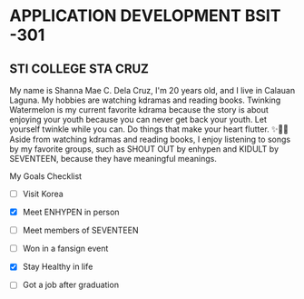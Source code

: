 # APPLICATION DEVELOPMENT BSIT -301

## STI COLLEGE STA CRUZ

My name is Shanna Mae C. Dela Cruz, I'm 20 years old, and I live in Calauan Laguna. My hobbies are watching kdramas and reading books. Twinking Watermelon is my current favorite kdrama because the story is about enjoying your youth because you can never get back your youth. Let yourself twinkle while you can. Do things that make your heart flutter. :sparkles::watermelon::heartbeat: Aside from watching kdramas and reading books, I enjoy listening to songs by my favorite groups, such as SHOUT OUT by enhypen and KIDULT by SEVENTEEN, because they have meaningful meanings. 

My Goals Checklist
- [ ] Visit Korea
- [x] Meet ENHYPEN in person
- [ ] Meet members of SEVENTEEN 
- [ ] Won in a fansign event
- [x] Stay Healthy in life
- [ ] Got a job after graduation

